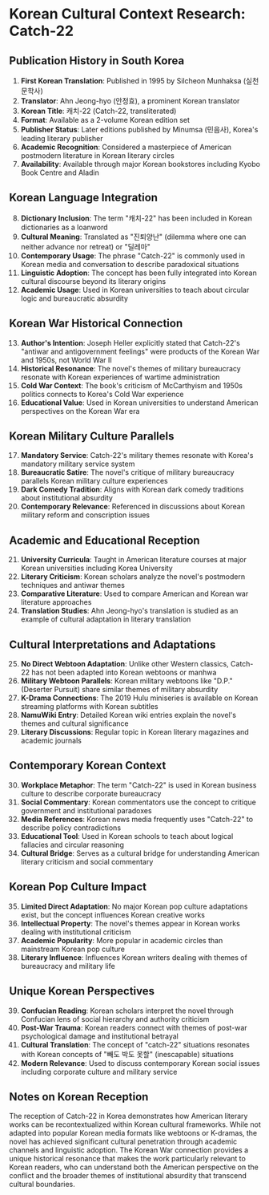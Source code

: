 # Korean Cultural Context Research: Catch-22

## Publication History in South Korea

1. **First Korean Translation**: Published in 1995 by Silcheon Munhaksa (실천문학사)
2. **Translator**: Ahn Jeong-hyo (안정효), a prominent Korean translator
3. **Korean Title**: 캐치-22 (Catch-22, transliterated)
4. **Format**: Available as a 2-volume Korean edition set
5. **Publisher Status**: Later editions published by Minumsa (민음사), Korea's leading literary publisher
6. **Academic Recognition**: Considered a masterpiece of American postmodern literature in Korean literary circles
7. **Availability**: Available through major Korean bookstores including Kyobo Book Centre and Aladin

## Korean Language Integration

8. **Dictionary Inclusion**: The term "캐치-22" has been included in Korean dictionaries as a loanword
9. **Cultural Meaning**: Translated as "진퇴양난" (dilemma where one can neither advance nor retreat) or "딜레마"
10. **Contemporary Usage**: The phrase "Catch-22" is commonly used in Korean media and conversation to describe paradoxical situations
11. **Linguistic Adoption**: The concept has been fully integrated into Korean cultural discourse beyond its literary origins
12. **Academic Usage**: Used in Korean universities to teach about circular logic and bureaucratic absurdity

## Korean War Historical Connection

13. **Author's Intention**: Joseph Heller explicitly stated that Catch-22's "antiwar and antigovernment feelings" were products of the Korean War and 1950s, not World War II
14. **Historical Resonance**: The novel's themes of military bureaucracy resonate with Korean experiences of wartime administration
15. **Cold War Context**: The book's criticism of McCarthyism and 1950s politics connects to Korea's Cold War experience
16. **Educational Value**: Used in Korean universities to understand American perspectives on the Korean War era

## Korean Military Culture Parallels

17. **Mandatory Service**: Catch-22's military themes resonate with Korea's mandatory military service system
18. **Bureaucratic Satire**: The novel's critique of military bureaucracy parallels Korean military culture experiences
19. **Dark Comedy Tradition**: Aligns with Korean dark comedy traditions about institutional absurdity
20. **Contemporary Relevance**: Referenced in discussions about Korean military reform and conscription issues

## Academic and Educational Reception

21. **University Curricula**: Taught in American literature courses at major Korean universities including Korea University
22. **Literary Criticism**: Korean scholars analyze the novel's postmodern techniques and antiwar themes
23. **Comparative Literature**: Used to compare American and Korean war literature approaches
24. **Translation Studies**: Ahn Jeong-hyo's translation is studied as an example of cultural adaptation in literary translation

## Cultural Interpretations and Adaptations

25. **No Direct Webtoon Adaptation**: Unlike other Western classics, Catch-22 has not been adapted into Korean webtoons or manhwa
26. **Military Webtoon Parallels**: Korean military webtoons like "D.P." (Deserter Pursuit) share similar themes of military absurdity
27. **K-Drama Connections**: The 2019 Hulu miniseries is available on Korean streaming platforms with Korean subtitles
28. **NamuWiki Entry**: Detailed Korean wiki entries explain the novel's themes and cultural significance
29. **Literary Discussions**: Regular topic in Korean literary magazines and academic journals

## Contemporary Korean Context

30. **Workplace Metaphor**: The term "Catch-22" is used in Korean business culture to describe corporate bureaucracy
31. **Social Commentary**: Korean commentators use the concept to critique government and institutional paradoxes
32. **Media References**: Korean news media frequently uses "Catch-22" to describe policy contradictions
33. **Educational Tool**: Used in Korean schools to teach about logical fallacies and circular reasoning
34. **Cultural Bridge**: Serves as a cultural bridge for understanding American literary criticism and social commentary

## Korean Pop Culture Impact

35. **Limited Direct Adaptation**: No major Korean pop culture adaptations exist, but the concept influences Korean creative works
36. **Intellectual Property**: The novel's themes appear in Korean works dealing with institutional criticism
37. **Academic Popularity**: More popular in academic circles than mainstream Korean pop culture
38. **Literary Influence**: Influences Korean writers dealing with themes of bureaucracy and military life

## Unique Korean Perspectives

39. **Confucian Reading**: Korean scholars interpret the novel through Confucian lens of social hierarchy and authority criticism
40. **Post-War Trauma**: Korean readers connect with themes of post-war psychological damage and institutional betrayal
41. **Cultural Translation**: The concept of "catch-22" situations resonates with Korean concepts of "빼도 박도 못할" (inescapable) situations
42. **Modern Relevance**: Used to discuss contemporary Korean social issues including corporate culture and military service

## Notes on Korean Reception

The reception of Catch-22 in Korea demonstrates how American literary works can be recontextualized within Korean cultural frameworks. While not adapted into popular Korean media formats like webtoons or K-dramas, the novel has achieved significant cultural penetration through academic channels and linguistic adoption. The Korean War connection provides a unique historical resonance that makes the work particularly relevant to Korean readers, who can understand both the American perspective on the conflict and the broader themes of institutional absurdity that transcend cultural boundaries.